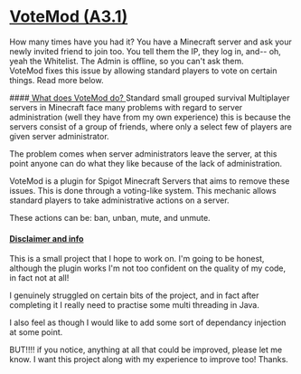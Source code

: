 # <u> VoteMod (A3.1)</u>
How many times have you had it? You have a Minecraft server and ask your newly 
invited friend to join too. You tell them the IP, they log in, and-- oh, yeah the Whitelist.
The Admin is offline, so you can't ask them.  
VoteMod fixes this issue by allowing standard players to vote on certain things. Read more
below.

####<u> What does VoteMod do? </u>
Standard small grouped survival Multiplayer servers in Minecraft face many problems
with regard to server administration (well they have from my own experience) this is because
the servers consist of a group of friends, where only a select few of players are given 
server administrator.

The problem comes when server administrators leave the server, at this point anyone can do
what they like because of the lack of administration.


VoteMod is a plugin for Spigot Minecraft Servers that aims to remove these issues. This is
done through a voting-like system. This mechanic allows standard players to take
administrative actions on a server.

These actions can be: ban, unban, mute, and unmute. 

#### <u>Disclaimer and info</u>
This is a small project that I hope to work on. I'm going to be honest, although the plugin
works I'm not too confident on the quality of my code, in fact not at all!

I genuinely struggled on certain bits of the project, and in fact after completing it
I really need to practise some multi threading in Java.

I also feel as though I would like to add some sort of dependancy
injection at some point.

BUT!!!! if you notice, anything at all that could be improved, please let me know.
I want this project along with my experience to improve too! Thanks.